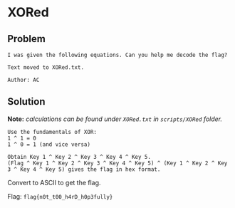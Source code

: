 # XORed

## Problem

```
I was given the following equations. Can you help me decode the flag?

Text moved to XORed.txt.

Author: AC
```

## Solution
**Note:** *calculations can be found under `XORed.txt` in `scripts/XORed` folder.*

```
Use the fundamentals of XOR:
1 ^ 1 = 0
1 ^ 0 = 1 (and vice versa)

Obtain Key 1 ^ Key 2 ^ Key 3 ^ Key 4 ^ Key 5.
(Flag ^ Key 1 ^ Key 2 ^ Key 3 ^ Key 4 ^ Key 5) ^ (Key 1 ^ Key 2 ^ Key 3 ^ Key 4 ^ Key 5) gives the flag in hex format.
```
Convert to ASCII to get the flag.

Flag: `flag{n0t_t00_h4rD_h0p3fully}`